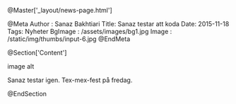 @Master['_layout/news-page.html']

@Meta Author : Sanaz Bakhtiari Title: Sanaz testar att koda Date: 2015-11-18 Tags: Nyheter BgImage : /assets/images/bg1.jpg Image : /static/img/thumbs/input-6.jpg @EndMeta

@Section['Content']

image alt

Sanaz testar igen. Tex-mex-fest på fredag.

@EndSection
